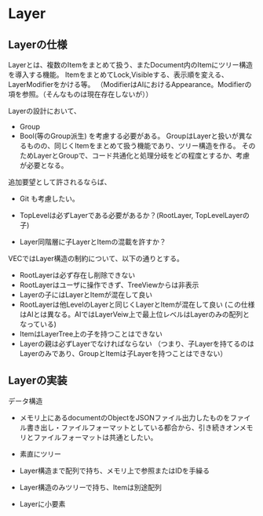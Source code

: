 Layer
====

## Layerの仕様
Layerとは、複数のItemをまとめて扱う、またDocument内のItemにツリー構造を導入する機能。
ItemをまとめてLock,Visibleする、表示順を変える、LayerModifierをかける等。
（ModifierはAIにおけるAppearance。Modifierの項を参照。（そんなものは現在存在しないが））


Layerの設計において、
- Group
- Bool(等のGroup派生)
を考慮する必要がある。
GroupはLayerと扱いが異なるものの、同じくItemをまとめて扱う機能であり、ツリー構造を作る。
そのためLayerとGroupで、コード共通化と処理分岐をどの程度とするか、考慮が必要となる。

追加要望として許されるならば、
- Git
も考慮したい。

- TopLevelは必ずLayerである必要があるか？(RootLayer, TopLevelLayerの子)
- Layer同階層に子LayerとItemの混載を許すか？

VECではLayer構造の制約について、以下の通りとする。
- RootLayerは必ず存在し削除できない
- RootLayerはユーザに操作できず、TreeViewからは非表示
- Layerの子にはLayerとItemが混在して良い
- RootLayerは他LevelのLayerと同じくLayerとItemが混在して良い
(この仕様はAIとは異なる。AIではLayerVeiw上で最上位レベルはLayerのみの配列となっている)
- ItemはLayerTree上の子を持つことはできない
- Layerの親は必ずLayerでなければならない
（つまり、子Layerを持てるのはLayerのみであり、GroupとItemは子Layerを持つことはできない）

## Layerの実装

データ構造
- メモリ上にあるdocumentのObjectをJSONファイル出力したものをファイル書き出し・ファイルフォーマットとしている都合から、引き続きオンメモリとファイルフォーマットは共通としたい。

- 素直にツリー
- Layer構造まで配列で持ち、メモリ上で参照またはIDを手繰る
- Layer構造のみツリーで持ち、Itemは別途配列
 - Layerに小要素

